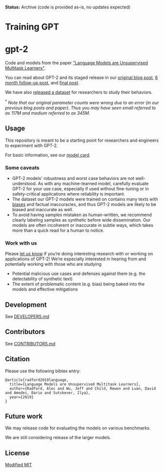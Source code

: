 
**Status:** Archive (code is provided as-is, no updates expected)
# Training GPT
# gpt-2

Code and models from the paper ["Language Models are Unsupervised Multitask Learners"](https://d4mucfpksywv.cloudfront.net/better-language-models/language-models.pdf).

You can read about GPT-2 and its staged release in our [original blog post](https://blog.openai.com/better-language-models/), [6 month follow-up post](https://openai.com/blog/gpt-2-6-month-follow-up/), and [final post](https://www.openai.com/blog/gpt-2-1-5b-release/).

We have also [released a dataset](https://github.com/openai/gpt-2-output-dataset) for researchers to study their behaviors.

<sup>*</sup> *Note that our original parameter counts were wrong due to an error (in our previous blog posts and paper).  Thus you may have seen small referred to as 117M and medium referred to as 345M.*

## Usage

This repository is meant to be a starting point for researchers and engineers to experiment with GPT-2.

For basic information, see our [model card](./model_card.md).

### Some caveats

- GPT-2 models' robustness and worst case behaviors are not well-understood.  As with any machine-learned model, carefully evaluate GPT-2 for your use case, especially if used without fine-tuning or in safety-critical applications where reliability is important.
- The dataset our GPT-2 models were trained on contains many texts with [biases](https://twitter.com/TomerUllman/status/1101485289720242177) and factual inaccuracies, and thus GPT-2 models are likely to be biased and inaccurate as well.
- To avoid having samples mistaken as human-written, we recommend clearly labeling samples as synthetic before wide dissemination.  Our models are often incoherent or inaccurate in subtle ways, which takes more than a quick read for a human to notice.

### Work with us

Please [let us know](mailto:languagequestions@openai.com) if you’re doing interesting research with or working on applications of GPT-2!  We’re especially interested in hearing from and potentially working with those who are studying
- Potential malicious use cases and defenses against them (e.g. the detectability of synthetic text)
- The extent of problematic content (e.g. bias) being baked into the models and effective mitigations

## Development

See [DEVELOPERS.md](./DEVELOPERS.md)

## Contributors

See [CONTRIBUTORS.md](./CONTRIBUTORS.md)

## Citation

Please use the following bibtex entry:
```
@article{radford2019language,
  title={Language Models are Unsupervised Multitask Learners},
  author={Radford, Alec and Wu, Jeff and Child, Rewon and Luan, David and Amodei, Dario and Sutskever, Ilya},
  year={2019}
}
```

## Future work

We may release code for evaluating the models on various benchmarks.

We are still considering release of the larger models.

## License

[Modified MIT](./LICENSE)
